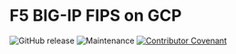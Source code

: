 # F5 BIG-IP FIPS on GCP

![GitHub release](https://img.shields.io/github/v/release/memes/f5-big-ip-fips-on-gcp?sort=semver)
![Maintenance](https://img.shields.io/maintenance/yes/2024)
[![Contributor Covenant](https://img.shields.io/badge/Contributor%20Covenant-2.1-4baaaa.svg)](CODE_OF_CONDUCT.md)
